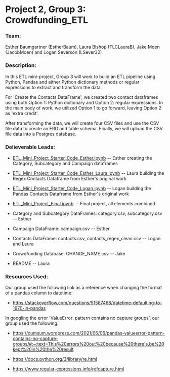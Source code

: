# Project 2, Group 3: Crowdfunding_ETL
### Team: 
Esther Baumgartner (EstherBaum), Laura Bishop (TLCLauraB), Jake Moen (JacobMoen) and Logan Severson (LSever32)

### Description:
In this ETL mini-project, Group 3 will work to build an ETL pipeline using Python, Pandas and either Python dictionary methods or regular expressions to extract and transform the data. 

For 'Create the Contacts DataFrame', we created two contact dataframes using both Option 1: Python dictionary and Option 2: regular expressions. In the main body of work, we utilized Option 1 to go forward, leaving Option 2 as 'extra credit'.

After transforming the data, we will create four CSV files and use the CSV file data to create an ERD and table schema. Finally, we will upload the CSV file data into a Postgres database.

### Delieverable Leads:
* [ETL_Mini_Project_Starter_Code_Esther.ipynb](https://github.com/TLCLauraB/Crowdfunding_ETL_Group_3/blob/main/ETL_Mini_Project_Starter_Code_Esther.ipynb) -- Esther creating the Category, Subcategory and Campaign dataframes

* [ETL_Mini_Project_Starter_Code_Esther_Laura.ipynb](https://github.com/TLCLauraB/Crowdfunding_ETL_Group_3/blob/main/ETL_Mini_Project_Starter_Code_Esther_Laura.ipynb) -- Laura building the Regex Contacts Dataframe from Esther's original work

* [ETL_Mini_Project_Starter_Code_Logan.ipynb](https://github.com/TLCLauraB/Crowdfunding_ETL_Group_3/blob/main/ETL_Mini_Project_Starter_Code_Logan.ipynb) -- Logan building the Pandas Contacts Dataframe from Esther's original work

* [ETL_Mini_Project_Final.ipynb](https://github.com/TLCLauraB/Crowdfunding_ETL_Group_3/blob/main/ETL_Mini_Project_Starter_Code_Final.ipynb) -- Final project, all elements combined

* Category and Subcategory DataFrames: category.csv, subcategory.csv -- Esther

* Campaign DataFrame: campaign.csv -- Esther

* Contacts DataFrame: contacts.csv, contacts_regex_clean.csv -- Logan and Laura

* Crowdfunding Database: CHANGE_NAME.csv -- Jake

* README -- Laura

### Resources Used:
Our group used the following link as a reference when changing the format of a pandas column to datetime:

* https://stackoverflow.com/questions/51587468/datetime-defaulting-to-1970-in-pandas

In googling the error 'ValueError: pattern contains no capture groups', our group used the following: 

* https://cumsum.wordpress.com/2021/06/06/pandas-valueerror-pattern-contains-no-capture-groups/#:~:text=This%20errors%20out%20because%20there's,be%20kept%20in%20the%20result

* https://docs.python.org/3/library/re.html

* https://www.regular-expressions.info/refcapture.html
